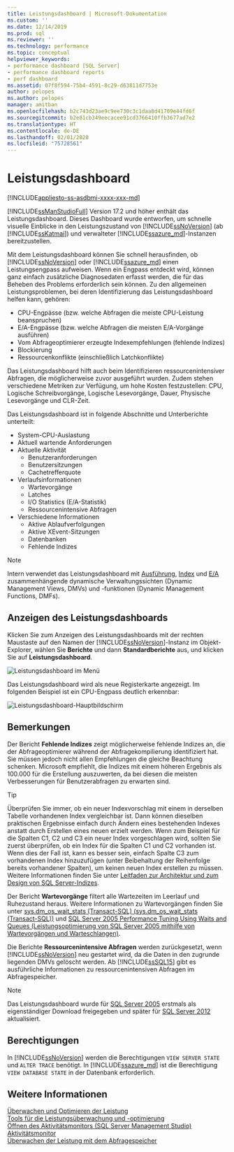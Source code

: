 ```yaml
---
title: Leistungsdashboard | Microsoft-Dokumentation
ms.custom: ''
ms.date: 12/14/2019
ms.prod: sql
ms.reviewer: ''
ms.technology: performance
ms.topic: conceptual
helpviewer_keywords:
- performance dashboard [SQL Server]
- performance dashboard reports
- perf dashboard
ms.assetid: 07f8f594-75b4-4591-8c29-d63811d7753e
author: pelopes
ms.author: pelopes
manager: amitban
ms.openlocfilehash: b2c743d23ae9c9ee730c3c1daa8d41709e44fd6f
ms.sourcegitcommit: b2e81cb349eecacee91cd3766410ffb3677ad7e2
ms.translationtype: HT
ms.contentlocale: de-DE
ms.lasthandoff: 02/01/2020
ms.locfileid: "75728561"
---
```

# <a name="performance-dashboard"></a>Leistungsdashboard
[!INCLUDE[appliesto-ss-asdbmi-xxxx-xxx-md](../../includes/appliesto-ss-asdbmi-xxxx-xxx-md.md)]

[!INCLUDE[ssManStudioFull](../../includes/ssmanstudiofull-md.md)] Version 17.2 und höher enthält das Leistungsdashboard. Dieses Dashboard wurde entworfen, um schnelle visuelle Einblicke in den Leistungszustand von [!INCLUDE[ssNoVersion](../../includes/ssnoversion-md.md)] (ab [!INCLUDE[ssKatmai](../../includes/ssKatmai-md.md)]) und verwalteter [!INCLUDE[ssazure_md](../../includes/ssazure_md.md)]-Instanzen bereitzustellen. 

Mit dem Leistungsdashboard können Sie schnell herausfinden, ob [!INCLUDE[ssNoVersion](../../includes/ssnoversion-md.md)] oder [!INCLUDE[ssazure_md](../../includes/ssazure_md.md)] einen Leistungsengpass aufweisen. Wenn ein Engpass entdeckt wird, können ganz einfach zusätzliche Diagnosedaten erfasst werden, die für das Beheben des Problems erforderlich sein können. Zu den allgemeinen Leistungsproblemen, bei deren Identifizierung das Leistungsdashboard helfen kann, gehören:
-  CPU-Engpässe (bzw. welche Abfragen die meiste CPU-Leistung beanspruchen)
-  E/A-Engpässe (bzw. welche Abfragen die meisten E/A-Vorgänge ausführen)
-  Vom Abfrageoptimierer erzeugte Indexempfehlungen (fehlende Indizes)
-  Blockierung
-  Ressourcenkonflikte (einschließlich Latchkonflikte)

Das Leistungsdashboard hilft auch beim Identifizieren ressourcenintensiver Abfragen, die möglicherweise zuvor ausgeführt wurden. Zudem stehen verschiedene Metriken zur Verfügung, um hohe Kosten festzustellen: CPU, Logische Schreibvorgänge, Logische Lesevorgänge, Dauer, Physische Lesevorgänge und CLR-Zeit.

Das Leistungsdashboard ist in folgende Abschnitte und Unterberichte unterteilt:
-  System-CPU-Auslastung
-  Aktuell wartende Anforderungen
-  Aktuelle Aktivität
   -  Benutzeranforderungen
   -  Benutzersitzungen
   -  Cachetrefferquote
-  Verlaufsinformationen
   -  Wartevorgänge
   -  Latches
   -  I/O Statistics (E/A-Statistik)
   -  Ressourcenintensive Abfragen
- Verschiedene Informationen
  -  Aktive Ablaufverfolgungen
  -  Aktive XEvent-Sitzungen
  -  Datenbanken
  -  Fehlende Indizes

> [!NOTE] 
> Intern verwendet das Leistungsdashboard mit [Ausführung](../../relational-databases/system-dynamic-management-views/execution-related-dynamic-management-views-and-functions-transact-sql.md), [Index](../../relational-databases/system-dynamic-management-views/index-related-dynamic-management-views-and-functions-transact-sql.md) und [E/A](../../relational-databases/system-dynamic-management-views/i-o-related-dynamic-management-views-and-functions-transact-sql.md) zusammenhängende dynamische Verwaltungssichten (Dynamic Management Views, DMVs) und -funktionen (Dynamic Management Functions, DMFs).

## <a name="to-view-the-performance-dashboard"></a>Anzeigen des Leistungsdashboards 
  
Klicken Sie zum Anzeigen des Leistungsdashboards mit der rechten Maustaste auf den Namen der [!INCLUDE[ssNoVersion](../../includes/ssnoversion-md.md)]-Instanz im Objekt-Explorer, wählen Sie **Berichte** und dann **Standardberichte** aus, und klicken Sie auf **Leistungsdashboard**.  
  
![Leistungsdashboard im Menü](../../relational-databases/performance/media/perf_dashboard_ssms.png "Leistungsdashboard im Menü")  
  
Das Leistungsdashboard wird als neue Registerkarte angezeigt. Im folgenden Beispiel ist ein CPU-Engpass deutlich erkennbar:  
  
![Leistungsdashboard-Hauptbildschirm](../../relational-databases/performance/media/perf_dashboard.png "Leistungsdashboard-Hauptbildschirm")  
  
## <a name="remarks"></a>Bemerkungen
Der Bericht **Fehlende Indizes** zeigt möglicherweise fehlende Indizes an, die der Abfrageoptimierer während der Abfragekompilierung identifiziert hat. Sie müssen jedoch nicht allen Empfehlungen die gleiche Beachtung schenken. Microsoft empfiehlt, die Indizes mit einem höheren Ergebnis als 100.000 für die Erstellung auszuwerten, da bei diesen die meisten Verbesserungen für Benutzerabfragen zu erwarten sind. 

> [!TIP]
> Überprüfen Sie immer, ob ein neuer Indexvorschlag mit einem in derselben Tabelle vorhandenen Index vergleichbar ist. Dann können dieselben praktischen Ergebnisse einfach durch Ändern eines bestehenden Indexes anstatt durch Erstellen eines neuen erzielt werden. Wenn zum Beispiel für die Spalten C1, C2 und C3 ein neuer Index vorgeschlagen wird, sollten Sie zuerst überprüfen, ob ein Index für die Spalten C1 und C2 vorhanden ist. Wenn dies der Fall ist, kann es besser sein, einfach Spalte C3 zum vorhandenen Index hinzuzufügen (unter Beibehaltung der Reihenfolge bereits vorhandener Spalten), um keinen neuen Index erstellen zu müssen.
> Weitere Informationen finden Sie unter [Leitfaden zur Architektur und zum Design von SQL Server-Indizes](../../relational-databases/sql-server-index-design-guide.md).

Der Bericht **Wartevorgänge** filtert alle Wartezeiten im Leerlauf und Ruhezustand heraus. Weitere Informationen zu Wartevorgängen finden Sie unter [sys.dm_os_wait_stats &#40;Transact-SQL&#41; (sys.dm_os_wait_stats &#40;Transact-SQL&#41;)](../../relational-databases/system-dynamic-management-views/sys-dm-os-wait-stats-transact-sql.md) und [SQL Server 2005 Performance Tuning Using Waits and Queues (Leistungsoptimierung von SQL Server 2005 mithilfe von Wartevorgängen und Warteschlangen)](https://download.microsoft.com/download/4/7/a/47a548b9-249e-484c-abd7-29f31282b04d/performance_tuning_waits_queues.doc).

Die Berichte **Ressourcenintensive Abfragen** werden zurückgesetzt, wenn [!INCLUDE[ssNoVersion](../../includes/ssnoversion-md.md)] neu gestartet wird, da die Daten in den zugrunde liegenden DMVs gelöscht werden. Ab [!INCLUDE[ssSQL15](../../includes/sssql15-md.md)] gibt es ausführliche Informationen zu ressourcenintensiven Abfragen im Abfragespeicher. 

> [!NOTE]
> Das Leistungsdashboard wurde für [SQL Server 2005](https://techcommunity.microsoft.com/t5/SQL-Server-Support/SQL-Server-2005-Performance-Dashboard-Reports/ba-p/315415) erstmals als eigenständiger Download freigegeben und später für [SQL Server 2012](https://www.microsoft.com/download/details.aspx?id=29063) aktualisiert.

## <a name="permissions"></a>Berechtigungen  
In [!INCLUDE[ssNoVersion](../../includes/ssnoversion-md.md)] werden die Berechtigungen `VIEW SERVER STATE` und `ALTER TRACE` benötigt. In [!INCLUDE[ssazure_md](../../includes/ssazure_md.md)] ist die Berechtigung `VIEW DATABASE STATE` in der Datenbank erforderlich.

## <a name="see-also"></a>Weitere Informationen  
 [Überwachen und Optimieren der Leistung](../../relational-databases/performance/monitor-and-tune-for-performance.md)     
 [Tools für die Leistungsüberwachung und -optimierung](../../relational-databases/performance/performance-monitoring-and-tuning-tools.md)     
 [Öffnen des Aktivitätsmonitors &#40;SQL Server Management Studio&#41;](../../relational-databases/performance-monitor/open-activity-monitor-sql-server-management-studio.md)     
 [Aktivitätsmonitor](../../relational-databases/performance-monitor/activity-monitor.md)     
 [Überwachen der Leistung mit dem Abfragespeicher](../../relational-databases/performance/monitoring-performance-by-using-the-query-store.md)     
